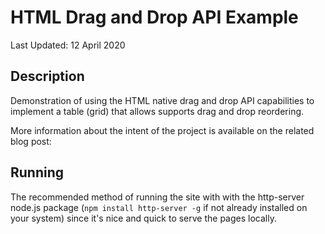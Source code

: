 # HTML Drag and Drop API Example

Last Updated: 12 April 2020

## Description

Demonstration of using the HTML native drag and drop API capabilities to implement a table (grid) that allows supports drag and drop reordering.

More information about the intent of the project is available on the related blog post: 

## Running

The recommended method of running the site with with the http-server node.js package (`npm install http-server -g` if not already installed on your system) since it's nice and quick to serve the pages locally.

